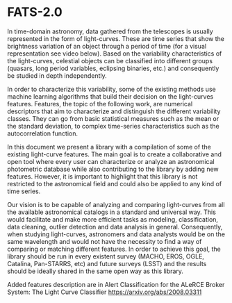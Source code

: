 # FATS-2.0
In time-domain astronomy, data gathered from the telescopes is usually represented in the form of light-curves. These are time series that show the brightness variation of an object through a period of time (for a visual representation see video below). Based on the variability characteristics of the light-curves, celestial objects can be classified into different groups (quasars, long period variables, eclipsing binaries, etc.) and consequently be studied in depth independently.  

In order to characterize this variability, some of the existing methods use machine learning algorithms that build their decision on the light-curves features. Features, the topic of the following work, are numerical descriptors that aim to characterize and distinguish the different variability classes. They can go from basic statistical measures such as the mean or the standard deviation, to complex time-series characteristics such as the autocorrelation function.  

In this document we present a library with a compilation of some of the existing light-curve features. The main goal is to create a collaborative and open tool where every user can characterize or analyze an astronomical photometric database while also contributing to the library by adding new features. However, it is important to highlight that this library is not restricted to the astronomical field and could also be applied to any kind of time series.  

Our vision is to be capable of analyzing and comparing light-curves from all the available astronomical catalogs in a standard and universal way. This would facilitate and make more efficient tasks as modeling, classification, data cleaning, outlier detection and data analysis in general. Consequently, when studying light-curves, astronomers and data analysts would be on the same wavelength and would not have the necessity to find a way of comparing or matching different features. In order to achieve this goal, the library should be run in every existent survey (MACHO, EROS, OGLE, Catalina, Pan-STARRS, etc) and future surveys (LSST) and the results should be ideally shared in the same open way as this library.


Added features description are in Alert Classification for the ALeRCE Broker System: The Light Curve Classifier
https://arxiv.org/abs/2008.03311
